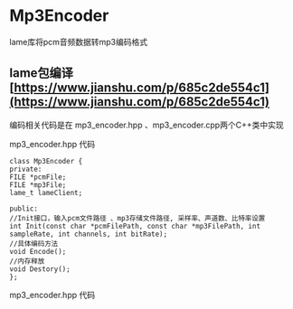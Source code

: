# Mp3Encoder

lame库将pcm音频数据转mp3编码格式


## lame包编译 [https://www.jianshu.com/p/685c2de554c1](https://www.jianshu.com/p/685c2de554c1)

编码相关代码是在 mp3_encoder.hpp  、mp3_encoder.cpp两个C++类中实现

mp3_encoder.hpp 代码

```
class Mp3Encoder {
private:
FILE *pcmFile;
FILE *mp3File;
lame_t lameClient;

public:
//Init接口，输入pcm文件路径 、mp3存储文件路径, 采样率、声道数、比特率设置
int Init(const char *pcmFilePath, const char *mp3FilePath, int sampleRate, int channels, int bitRate);
//具体编码方法
void Encode();
//内存释放
void Destory();
};

```

mp3_encoder.hpp 代码
